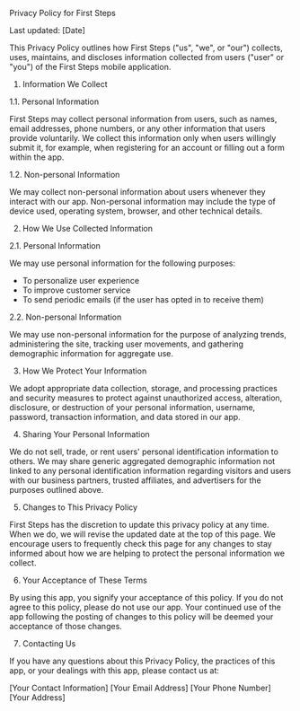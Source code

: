 Privacy Policy for First Steps

Last updated: [Date]

This Privacy Policy outlines how First Steps ("us", "we", or "our") collects, uses, maintains, and discloses information collected from users ("user" or "you") of the First Steps mobile application.

1. Information We Collect

1.1. Personal Information

First Steps may collect personal information from users, such as names, email addresses, phone numbers, or any other information that users provide voluntarily. We collect this information only when users willingly submit it, for example, when registering for an account or filling out a form within the app.

1.2. Non-personal Information

We may collect non-personal information about users whenever they interact with our app. Non-personal information may include the type of device used, operating system, browser, and other technical details.

2. How We Use Collected Information

2.1. Personal Information

We may use personal information for the following purposes:
- To personalize user experience
- To improve customer service
- To send periodic emails (if the user has opted in to receive them)

2.2. Non-personal Information

We may use non-personal information for the purpose of analyzing trends, administering the site, tracking user movements, and gathering demographic information for aggregate use.

3. How We Protect Your Information

We adopt appropriate data collection, storage, and processing practices and security measures to protect against unauthorized access, alteration, disclosure, or destruction of your personal information, username, password, transaction information, and data stored in our app.

4. Sharing Your Personal Information

We do not sell, trade, or rent users' personal identification information to others. We may share generic aggregated demographic information not linked to any personal identification information regarding visitors and users with our business partners, trusted affiliates, and advertisers for the purposes outlined above.

5. Changes to This Privacy Policy

First Steps has the discretion to update this privacy policy at any time. When we do, we will revise the updated date at the top of this page. We encourage users to frequently check this page for any changes to stay informed about how we are helping to protect the personal information we collect.

6. Your Acceptance of These Terms

By using this app, you signify your acceptance of this policy. If you do not agree to this policy, please do not use our app. Your continued use of the app following the posting of changes to this policy will be deemed your acceptance of those changes.

7. Contacting Us

If you have any questions about this Privacy Policy, the practices of this app, or your dealings with this app, please contact us at:

[Your Contact Information]
[Your Email Address]
[Your Phone Number]
[Your Address]
